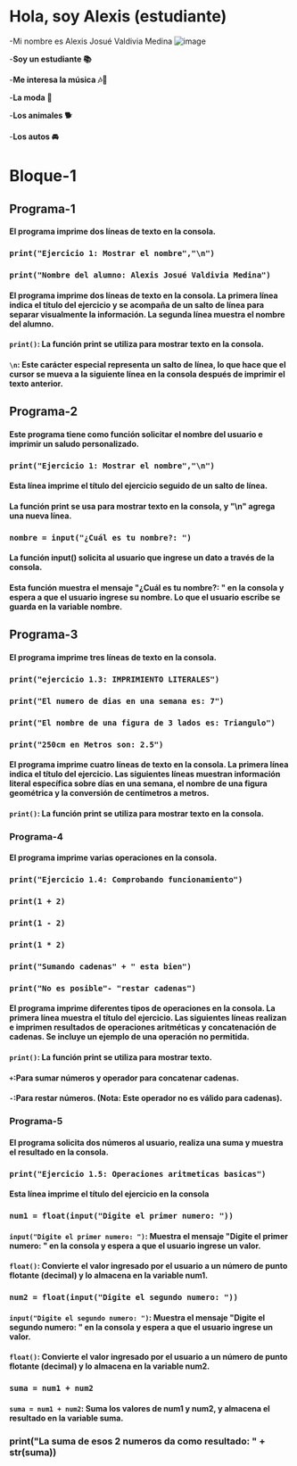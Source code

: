 # Hola, soy Alexis (estudiante)
-Mi nombre es Alexis Josué Valdivia Medina 
![image](https://github.com/user-attachments/assets/1218e607-1a95-4b50-88e1-2d34fa92fb78)


-**Soy un estudiante 📚** 

-**Me interesa la música 🎶🎸** 

-**La moda 🧥** 

-**Los animales 🐕** 

-**Los autos 🚘**


# Bloque-1
## Programa-1
#### El programa imprime dos líneas de texto en la consola.
### ```print("Ejercicio 1: Mostrar el nombre","\n") ```
### ```print("Nombre del alumno: Alexis Josué Valdivia Medina")```
#### El programa imprime dos líneas de texto en la consola. La primera línea indica el título del ejercicio y se acompaña de un salto de línea para separar visualmente la información. La segunda línea muestra el nombre del alumno.
#### ```print()```: La función print se utiliza para mostrar texto en la consola.
#### ```\n```: Este carácter especial representa un salto de línea, lo que hace que el cursor se mueva a la siguiente línea en la consola después de imprimir el texto anterior.

## Programa-2
#### Este programa tiene como función solicitar el nombre del usuario e imprimir un saludo personalizado.
 ###  ``` print("Ejercicio 1: Mostrar el nombre","\n") ``` 
#### Esta línea imprime el título del ejercicio seguido de un salto de línea. 
#### La función print se usa para mostrar texto en la consola, y "\n" agrega una nueva línea.
###  ``` nombre = input("¿Cuál es tu nombre?: ") ```
#### La función input() solicita al usuario que ingrese un dato a través de la consola.
#### Esta función muestra el mensaje "¿Cuál es tu nombre?: " en la consola y espera a que el usuario ingrese su nombre. Lo que el usuario escribe se guarda en la variable nombre.

## Programa-3
#### El programa imprime tres líneas de texto en la consola.
### ```print("ejercicio 1.3: IMPRIMIENTO LITERALES")```
### ```print("El numero de dias en una semana es: 7")```
### ```print("El nombre de una figura de 3 lados es: Triangulo")```
### ```print("250cm en Metros son: 2.5")```
#### El programa imprime cuatro líneas de texto en la consola. La primera línea indica el título del ejercicio. Las siguientes líneas muestran información literal específica sobre días en una semana, el nombre de una figura geométrica y la conversión de centímetros a metros.
#### ```print()```: La función print se utiliza para mostrar texto en la consola.

### Programa-4
#### El programa imprime varias operaciones en la consola.
### ```print("Ejercicio 1.4: Comprobando funcionamiento")```
### ```print(1 + 2)```
### ```print(1 - 2)```
### ```print(1 * 2)```
### ```print("Sumando cadenas" + " esta bien")```
### ```print("No es posible"- "restar cadenas")```
#### El programa imprime diferentes tipos de operaciones en la consola. La primera línea muestra el título del ejercicio. Las siguientes líneas realizan e imprimen resultados de operaciones aritméticas y concatenación de cadenas. Se incluye un ejemplo de una operación no permitida.
#### ```print()```: La función print se utiliza para mostrar texto.
#### ```+```:Para sumar números y operador para concatenar cadenas.
#### ```-```:Para restar números. (Nota: Este operador no es válido para cadenas).

### Programa-5
#### El programa solicita dos números al usuario, realiza una suma y muestra el resultado en la consola.
### ```print("Ejercicio 1.5: Operaciones aritmeticas basicas")```
#### Esta línea imprime el título del ejercicio en la consola
### ```num1 = float(input("Digite el primer numero: "))```
#### ```input("Digite el primer numero: ")```: Muestra el mensaje "Digite el primer numero: " en la consola y espera a que el usuario ingrese un valor.
#### ```float()```: Convierte el valor ingresado por el usuario a un número de punto flotante (decimal) y lo almacena en la variable num1.
### ```num2 = float(input("Digite el segundo numero: "))```
#### ```input("Digite el segundo numero: ")```: Muestra el mensaje "Digite el segundo numero: " en la consola y espera a que el usuario ingrese un valor.
#### ```float()```: Convierte el valor ingresado por el usuario a un número de punto flotante (decimal) y lo almacena en la variable num2.
### ```suma = num1 + num2```
#### ```suma = num1 + num2```: Suma los valores de num1 y num2, y almacena el resultado en la variable suma.
### print("La suma de esos 2 numeros da como resultado: " + str(suma))
